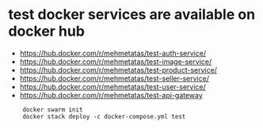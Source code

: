 # test docker services are available on docker hub

- https://hub.docker.com/r/mehmetatas/test-auth-service/
- https://hub.docker.com/r/mehmetatas/test-image-service/
- https://hub.docker.com/r/mehmetatas/test-product-service/
- https://hub.docker.com/r/mehmetatas/test-seller-service/
- https://hub.docker.com/r/mehmetatas/test-user-service/
- https://hub.docker.com/r/mehmetatas/test-api-gateway

```
    docker swarm init
    docker stack deploy -c docker-compose.yml test
```

